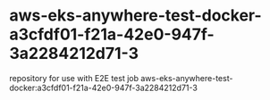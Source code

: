 # aws-eks-anywhere-test-docker-a3cfdf01-f21a-42e0-947f-3a2284212d71-3
repository for use with E2E test job aws-eks-anywhere-test-docker:a3cfdf01-f21a-42e0-947f-3a2284212d71-3
